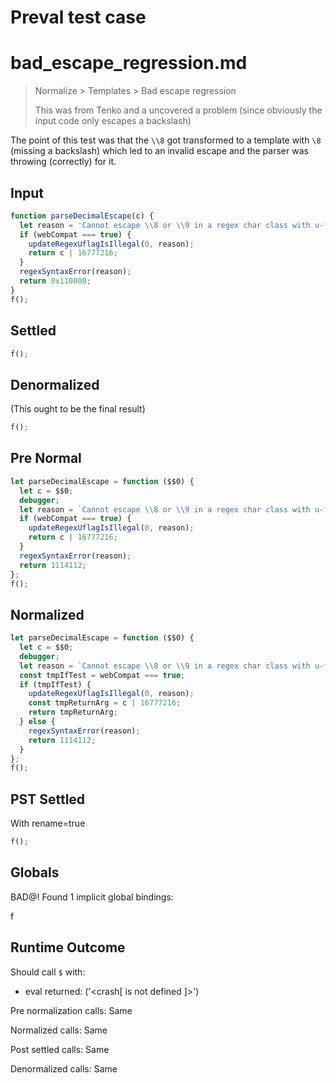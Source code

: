 # Preval test case

# bad_escape_regression.md

> Normalize > Templates > Bad escape regression
>
> This was from Tenko and a uncovered a problem (since obviously the input code only escapes a backslash)

The point of this test was that the `\\8` got transformed to a template with `\8` (missing a backslash) which led to an invalid escape and the parser was throwing (correctly) for it.

## Input

`````js filename=intro
function parseDecimalEscape(c) {
  let reason = 'Cannot escape \\8 or \\9 in a regex char class with u-flag';
  if (webCompat === true) {
    updateRegexUflagIsIllegal(0, reason);
    return c | 16777216;
  }
  regexSyntaxError(reason);
  return 0x110000;
}
f();
`````

## Settled


`````js filename=intro
f();
`````

## Denormalized
(This ought to be the final result)

`````js filename=intro
f();
`````

## Pre Normal


`````js filename=intro
let parseDecimalEscape = function ($$0) {
  let c = $$0;
  debugger;
  let reason = `Cannot escape \\8 or \\9 in a regex char class with u-flag`;
  if (webCompat === true) {
    updateRegexUflagIsIllegal(0, reason);
    return c | 16777216;
  }
  regexSyntaxError(reason);
  return 1114112;
};
f();
`````

## Normalized


`````js filename=intro
let parseDecimalEscape = function ($$0) {
  let c = $$0;
  debugger;
  let reason = `Cannot escape \\8 or \\9 in a regex char class with u-flag`;
  const tmpIfTest = webCompat === true;
  if (tmpIfTest) {
    updateRegexUflagIsIllegal(0, reason);
    const tmpReturnArg = c | 16777216;
    return tmpReturnArg;
  } else {
    regexSyntaxError(reason);
    return 1114112;
  }
};
f();
`````

## PST Settled
With rename=true

`````js filename=intro
f();
`````

## Globals

BAD@! Found 1 implicit global bindings:

f

## Runtime Outcome

Should call `$` with:
 - eval returned: ('<crash[ <ref> is not defined ]>')

Pre normalization calls: Same

Normalized calls: Same

Post settled calls: Same

Denormalized calls: Same
